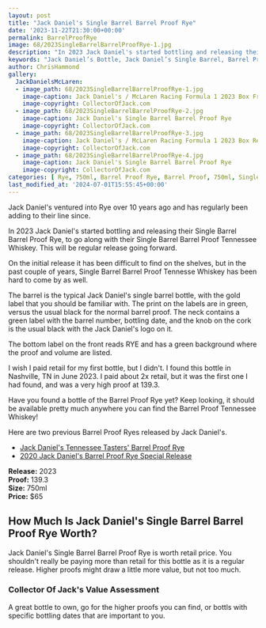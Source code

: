```yaml
---
layout: post
title: "Jack Daniel's Single Barrel Barrel Proof Rye"
date: '2023-11-22T21:30:00+00:00'
permalink: BarrelProofRye
image: 68/2023SingleBarrelBarrelProofRye-1.jpg
description: "In 2023 Jack Daniel's started bottling and releasing their Single Barrel Barrel Proof Rye, to go along with their Single Barrel Barrel Proof Tennessee Whiskey. This will be regular release going forward."
keywords: "Jack Daniel’s Bottle, Jack Daniel’s Single Barrel, Barrel Proof, Rye, Barrel Proof Rye"
author: ChrisHammond
gallery:
  JackDanielsMcLaren:
  - image_path: 68/2023SingleBarrelBarrelProofRye-1.jpg
    image-caption: Jack Daniel's / McLaren Racing Formula 1 2023 Box Front
    image-copyright: CollectorOfJack.com
  - image_path: 68/2023SingleBarrelBarrelProofRye-2.jpg
    image-caption: Jack Daniel's Single Barrel Barrel Proof Rye
    image-copyright: CollectorOfJack.com
  - image_path: 68/2023SingleBarrelBarrelProofRye-3.jpg
    image-caption: Jack Daniel's / McLaren Racing Formula 1 2023 Box Rear
    image-copyright: CollectorOfJack.com
  - image_path: 68/2023SingleBarrelBarrelProofRye-4.jpg
    image-caption: Jack Daniel's Single Barrel Barrel Proof Rye
    image-copyright: CollectorOfJack.com
categories: [ Rye, 750ml, Barrel Proof Rye, Barrel Proof, 750ml, Single Barrel ]
last_modified_at: '2024-07-01T15:55:45+00:00'
---
```

Jack Daniel's ventured into Rye over 10 years ago and has regularly been adding to their line since. 

In 2023 Jack Daniel's started bottling and releasing their Single Barrel Barrel Proof Rye, to go along with their Single Barrel Barrel Proof Tennessee Whiskey. This will be regular release going forward. 

On the initial release it has been difficult to find on the shelves, but in the past couple of years, Single Barrel Barrel Proof Tennesse Whiskey has been hard to come by as well.

The barrel is the typical Jack Daniel's single barrel bottle, with the gold label that you should be familiar with. The print on the labels are in green, versus the usual black for the normal barrel proof. The neck contains a green label with the barrel number, bottling date, and the knob on the cork is the usual black with the Jack Daniel's logo on it.

The bottom label on the front reads RYE and has a green background where the proof and volume are listed.

I wish I paid retail for my first bottle, but I didn't. I found this bottle in Nashville, TN in June 2023. I paid about 2x retail, but it was the first one I had found, and was a very high proof at 139.3.

Have you found a bottle of the Barrel Proof Rye yet? Keep looking, it should be available pretty much anywhere you can find the Barrel Proof Tennessee Whiskey!

Here are two previous Barrel Proof Ryes released by Jack Daniel's.

- [Jack Daniel's Tennessee Tasters' Barrel Proof Rye](/TennesseeTastersBarrelProofRye)
- [2020 Jack Daniel's Barrel Proof Rye Special Release](/2020SpecialRelease)

**Release:** 2023  
**Proof:** 139.3  
**Size:** 750ml  
**Price:** $65  


## How Much Is Jack Daniel's Single Barrel Barrel Proof Rye Worth?
Jack Daniel's Single Barrel Barrel Proof Rye is worth retail price. You shouldn't really be paying more than retail for this bottle as it is a regular release. Higher proofs might draw a little more value, but not too much.

### Collector Of Jack's Value Assessment
A great bottle to own, go for the higher proofs you can find, or bottls with specific bottling dates that are important to you.
